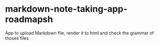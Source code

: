 # markdown-note-taking-app-roadmapsh
App to upload Markdown file, render it to html and check the grammar of thoses files
